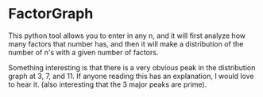 # FactorGraph

This python tool allows you to enter in any n, and it will first analyze how many factors that number has, and then it will make a distribution of the number of n's with a given number of factors.

Something interesting is that there is a very obvious peak in the distribution graph at 3, 7, and 11. If anyone reading this has an explanation, I would love to hear it. (also interesting that the 3 major peaks are prime).
